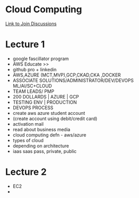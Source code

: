# Cloud Computing

[Link to Join Discussions](https://meet.google.com/bhw-oktu-djt)

# Lecture 1
- google fascillator program 
- AWS Educate >> 
- github pro + linkedin 
- AWS,AZURE (MCT,MVP),GCP,CKAD,CKA ,DOCKER
- ASSOCIATE SOLUTIONS/ADMINISTRATOR/DEV/DEVOPS ML/AI/SC+CLOUD
- TEAM LEADS/ PMP 
- 200 DOLLARDS  | AZURE | GCP 
- TESTING ENV | PRODUCTION
- DEVOPS PROCESS
- create aws azure student account
- (create account using debit/credit card)
- activation mail
- read about business media
- cloud computing defn - aws/azure 
- types of cloud
- depending on architecture 
- iaas saas pass, private, public 

# Lecture 2 
- EC2
- 
